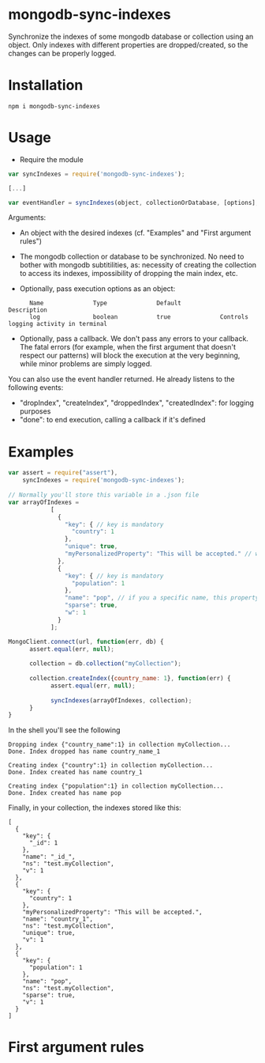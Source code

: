 # mongodb-sync-indexes

Synchronize the indexes of some mongodb database or collection using an object. Only indexes with different properties are dropped/created, so the changes can be properly logged.

# Installation

```
npm i mongodb-sync-indexes
```

# Usage 

- Require the module

```javascript
var syncIndexes = require('mongodb-sync-indexes');

[...]

var eventHandler = syncIndexes(object, collectionOrDatabase, [options], [callback]);
```

Arguments:

- An object with the desired indexes (cf. "Examples" and "First argument rules")

- The mongodb collection or database to be synchronized. No need to bother with mongodb subtitilities, as: necessity of creating the collection to access its indexes, impossibility of dropping the main index, etc.

- Optionally, pass execution options as an object:
```
      Name              Type              Default           Description
      log               boolean           true              Controls logging activity in terminal
```

- Optionally, pass a callback. We don't pass any errors to your callback. The fatal errors (for example, when the first argument that doesn't respect our patterns) will block the execution at the very beginning, while minor problems are simply logged.

You can also use the event handler returned. He already listens to the following events:
- "dropIndex", "createIndex", "droppedIndex", "createdIndex": for logging purposes
- "done": to end execution, calling a callback if it's defined

# Examples

```javascript
var assert = require("assert"),
    syncIndexes = require('mongodb-sync-indexes');
 
// Normally you'll store this variable in a .json file
var arrayOfIndexes = 
            [
              {
                "key": { // key is mandatory
                  "country": 1
                },
                "unique": true,
                "myPersonalizedProperty": "This will be accepted." // we can create our own properties
              },
              {
                "key": { // key is mandatory
                  "population": 1
                },
                "name": "pop", // if you a specific name, this property becomes important for index comparison
                "sparse": true,
                "w": 1
              }
            ];

MongoClient.connect(url, function(err, db) {
      assert.equal(err, null);
      
      collection = db.collection("myCollection");
      
      collection.createIndex({country_name: 1}, function(err) {
            assert.equal(err, null);
            
            syncIndexes(arrayOfIndexes, collection);
      }
}
```

In the shell you'll see the following
```
Dropping index {"country_name":1} in collection myCollection...
Done. Index dropped has name country_name_1

Creating index {"country":1} in collection myCollection...
Done. Index created has name country_1

Creating index {"population":1} in collection myCollection...
Done. Index created has name pop
```

Finally, in your collection, the indexes stored like this:

```
[
  {
    "key": {
      "_id": 1
    },
    "name": "_id_",
    "ns": "test.myCollection",
    "v": 1
  },
  {
    "key": {
      "country": 1
    },
    "myPersonalizedProperty": "This will be accepted.",
    "name": "country_1",
    "ns": "test.myCollection",
    "unique": true,
    "v": 1
  },
  {
    "key": {
      "population": 1
    },
    "name": "pop",
    "ns": "test.myCollection",
    "sparse": true,
    "v": 1
  }
]
```

# First argument rules
